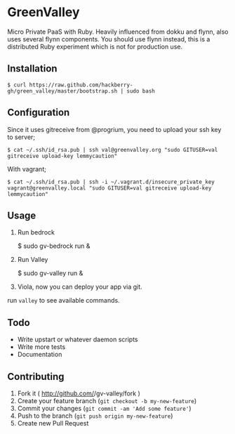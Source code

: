 # GreenValley

Micro Private PaaS with Ruby.
Heavily influenced from dokku and flynn, also uses several flynn components. You
should use flynn instead, this is a distributed Ruby experiment which is not for
production use.

## Installation

    $ curl https://raw.github.com/hackberry-gh/green_valley/master/bootstrap.sh | sudo bash

## Configuration

Since it uses gitreceive from @progrium, you need to upload your ssh key to server;

    $ cat ~/.ssh/id_rsa.pub | ssh val@greenvalley.org "sudo GITUSER=val gitreceive upload-key lemmycaution"

With vagrant;

    $ cat ~/.ssh/id_rsa.pub | ssh -i ~/.vagrant.d/insecure_private_key vagrant@greenvalley.local "sudo GITUSER=val gitreceive upload-key lemmycaution"

## Usage

1) Run bedrock

    $ sudo gv-bedrock run &
    
2) Run Valley

    $ sudo gv-valley run &    

3) Viola, now you can deploy your app via git.

run `valley` to see available commands. 
    
## Todo

- Write upstart or whatever daemon scripts
- Write more tests
- Documentation


## Contributing

1. Fork it ( http://github.com/<my-github-username>/gv-valley/fork )
2. Create your feature branch (`git checkout -b my-new-feature`)
3. Commit your changes (`git commit -am 'Add some feature'`)
4. Push to the branch (`git push origin my-new-feature`)
5. Create new Pull Request


